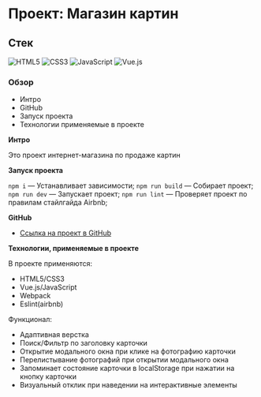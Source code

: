 # Проект: Магазин картин

## Стек

![HTML5](https://img.shields.io/badge/-HTML5-4A4A4A?style=for-the-badge&logo=HTML5&logoColor=FF7600)
![CSS3](https://img.shields.io/badge/-CSS3-4A4A4A?style=for-the-badge&logo=CSS3&logoColor=5871CD)
![JavaScript](https://img.shields.io/badge/-JavaScript-4A4A4A?style=for-the-badge&logo=JavaScript&logoColor=FFE300)
![Vue.js](https://img.shields.io/badge/-Vue.js-4A4A4A?style=for-the-badge&logo=Vue.js&logoColor=50c878)

### Обзор

- Интро
- GitHub
- Запуск проекта
- Технологии применяемые в проекте

**Интро**

Это проект интернет-магазина по продаже картин

**Запуск проекта**

`npm i` — Устанавливает зависимости;
`npm run build` — Собирает проект;
`npm run dev` — Запускает проект;
`npm run lint` — Проверяет проект по правилам стайлгайда Airbnb;

**GitHub**

- [Ссылка на проект в GitHub](https://azizjp.github.io/vue-pictures-store/)

**Технологии, применяемые в проекте**

В проекте применяются:

- HTML5/CSS3
- Vue.js/JavaScript
- Webpack
- Eslint(airbnb)

Функционал:

- Адаптивная верстка
- Поиск/Фильтр по заголовку карточки
- Открытие модального окна при клике на фотографию карточки
- Перелистывание фотографий при открытии модального окна
- Запоминает состояние карточки в localStorage при нажатии на кнопку карточки
- Визуальный отклик при наведении на интерактивные элементы
